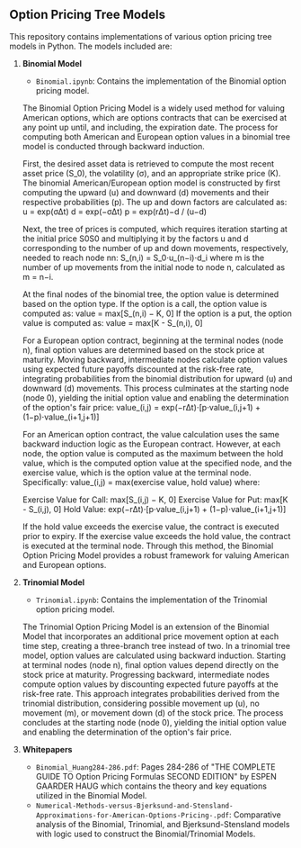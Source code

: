 ## Option Pricing Tree Models
This repository contains implementations of various option pricing tree models in Python. The models included are:

1. **Binomial Model**
   - `Binomial.ipynb`: Contains the implementation of the Binomial option pricing model. <br/> 

   The Binomial Option Pricing Model is a widely used method for valuing American options, which are options contracts that can be exercised at any point up until, and including, the expiration date. The process for computing both       American and European option values in a binomial tree model is conducted through backward induction.

   First, the desired asset data is retrieved to compute the most recent asset price (S_0), the volatility (σ), and an appropriate strike price (K). The binomial American/European option model is constructed by first computing the       upward (u) and downward (d) movements and their respective probabilities (p). The up and down factors are calculated as:
      u = exp⁡(σΔt)
      d = exp⁡(−σΔt)
      p = exp⁡(rΔt)−d / (u−d)

   Next, the tree of prices is computed, which requires iteration starting at the initial price S0S0​ and multiplying it by the factors u and d corresponding to the number of up and down movements, respectively, needed to reach node      nn:
      S_(n,i) = S_0⋅u_(n−i)⋅d_i 
   where m is the number of up movements from the initial node to node n, calculated as m = n−i.

   At the final nodes of the binomial tree, the option value is determined based on the option type. If the option is a call, the option value is computed as:
      value = max⁡[S_(n,i) − K, 0]
   If the option is a put, the option value is computed as:
      value = max⁡[K - S_(n,i), 0]

   For a European option contract, beginning at the terminal nodes (node n), final option values are determined based on the stock price at maturity. Moving backward, intermediate nodes calculate option values using expected future    payoffs discounted at the risk-free rate, integrating probabilities from the binomial distribution for upward (u) and downward (d) movements. This process culminates at the starting node (node 0), yielding the initial option          value and enabling the determination of the option's fair price:
      value_(i,j) = exp⁡(−rΔt)⋅[p⋅value_(i,j+1) + (1−p)⋅value_(i+1,j+1)]

   For an American option contract, the value calculation uses the same backward induction logic as the European contract. However, at each node, the option value is computed as the maximum between the hold value, which is the           computed option value at the specified node, and the exercise value, which is the option value at the terminal node. Specifically:
   value_(i,j) = max⁡(exercise value, hold value)
   where:

    Exercise Value for Call: max⁡[S_(i,j) − K, 0]
    Exercise Value for Put: max⁡[K - S_(i,j), 0]
    Hold Value: exp⁡(−rΔt)⋅[p⋅value_(i,j+1) + (1−p)⋅value_(i+1,j+1)]

   If the hold value exceeds the exercise value, the contract is executed prior to expiry. If the exercise value exceeds the hold value, the contract is executed at the terminal node. Through this method, the Binomial Option Pricing     Model provides a robust framework for valuing American and European options.

2. **Trinomial Model**
   - `Trinomial.ipynb`: Contains the implementation of the Trinomial option pricing model.

   The Trinomial Option Pricing Model is an extension of the Binomial Model that incorporates an additional price movement option at each time step, creating a three-branch tree instead of two. In a trinomial tree model, option values are calculated using backward induction. Starting at terminal nodes (node n), final option values depend directly on the stock price at maturity. Progressing backward, intermediate nodes compute option values by discounting expected future payoffs at the risk-free rate. This approach integrates probabilities derived from the trinomial distribution, considering possible movement up (u), no movement (m), or movement down (d) of the stock price. The process concludes at the starting node (node 0), yielding the initial option value and enabling the determination of the option's fair price.

3. **Whitepapers**
   - `Binomial_Huang284-286.pdf`: Pages 284-286 of "THE COMPLETE GUIDE TO Option Pricing Formulas SECOND EDITION" by ESPEN GAARDER HAUG which contains the theory and key equations utilized in the Binomial Model.
   - `Numerical-Methods-versus-Bjerksund-and-Stensland-Approximations-for-American-Options-Pricing-.pdf`: Comparative analysis of the Binomial, Trinomial, and Bjerksund-Stensland models with logic used to construct the Binomial/Trinomial Models.
